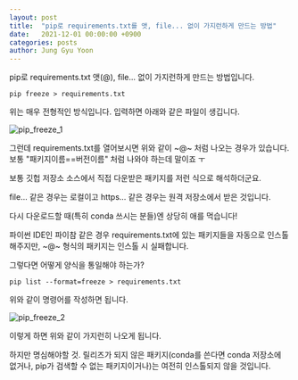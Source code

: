 ```yaml
---
layout: post
title:  "pip로 requirements.txt를 앳, file... 없이 가지런하게 만드는 방법"
date:   2021-12-01 00:00:00 +0900
categories: posts
author: Jung Gyu Yoon
---
```


pip로 requirements.txt 앳(@), file... 없이 가지런하게 만드는 방법입니다.

```
pip freeze > requirements.txt
```
위는 매우 전형적인 방식입니다. 입력하면 아래와 같은 파일이 생깁니다.

![pip_freeze_1]({{site.url}}/assets/images/pip_freeze_1.png)

그런데 requirements.txt를 열어보시면 위와 같이 ~@~ 처럼 나오는 경우가 있습니다.
보통 "패키지이름==버전이름" 처럼 나와야 하는데 말이죠 ㅜ

보통 깃헙 저장소 소스에서 직접 다운받은 패키지를 저런 식으로 해석하더군요.

file... 같은 경우는 로컬이고 https... 같은 경우는 원격 저장소에서 받은 것입니다.

다시 다운로드할 때(특히 conda 쓰시는 분들)엔 상당히 애를 먹습니다! 

파이썬 IDE인 파이참 같은 경우 requirements.txt에 있는 패키지들을 자동으로 인스톨해주지만, ~@~ 형식의 패키지는 인스톨 시 실패합니다.

그렇다면 어떻게 양식을 통일해야 하는가?

```pip list --format=freeze > requirements.txt```

위와 같이 명령어를 작성하면 됩니다.

![pip_freeze_2]({{site.url}}/assets/images/pip_freeze_2.png)

이렇게 하면 위와 같이 가지런히 나오게 됩니다.

하지만 명심해야할 것. 릴리즈가 되지 않은 패키지(conda를 쓴다면 conda 저장소에 없거나, pip가 검색할 수 없는 패키지이거나)는 여전히 인스톨되지 않을 것입니다.


